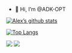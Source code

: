 - 👋 Hi, I’m @ADK-OPT

<!---
ADK-OPT/ADK-OPT is a ✨ special ✨ repository because its `README.md` (this file) appears on your GitHub profile.
You can click the Preview link to take a look at your changes.
--->

[![Alex’s github stats](https://github-readme-stats.vercel.app/api?username=ADK-OPT)](https://github.com/ADK-OPT)

[![Top Langs](https://github-readme-stats.vercel.app/api/top-langs/?username=ADK-OPT&layout=compact)](https://github.com/ADK-OPT)



![](https://img.shields.io/badge/Tools-Git-informational?style=flat&logo=Git&color=F05032)
![](https://img.shields.io/badge/R-276DC3?style=for-the-badge&logo=r&logoColor=white)
